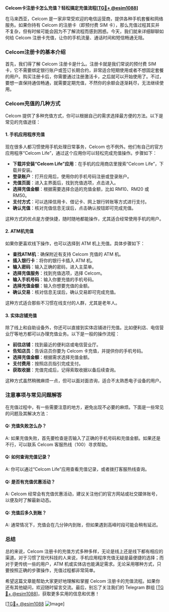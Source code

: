 **Celcom卡注册卡怎么充值？轻松搞定充值流程[[TG💪+ @esim1088](https://t.me/s/esim1088)]**

在马来西亚，Celcom 是一家非常受欢迎的电信运营商，提供各种手机套餐和网络服务。如果你持有 Celcom 的注册卡（即预付费 SIM 卡），那么充值过程其实并不复杂，但有时候可能会因为不了解流程而感到困惑。今天，我们就来详细聊聊如何给 Celcom 注册卡充值，让你的手机流量、通话时间和短信畅通无阻。

### Celcom注册卡的基本介绍

首先，我们得了解 Celcom 注册卡是什么。注册卡就是我们常说的预付费 SIM 卡，它不需要绑定银行账户或签订长期合约，非常适合短期使用或者不想固定套餐的用户。购买注册卡后，你需要通过注册激活卡，之后就可以开始使用了。不过，要想一直保持通信畅通，就需要定期充值，不然你的余额会逐渐耗尽，无法继续使用。

### Celcom充值的几种方式

Celcom 提供了多种充值方式，你可以根据自己的需求选择最方便的方法。以下是常见的充值途径：

#### 1. 手机应用程序充值

现在很多人都习惯使用手机处理日常事务，Celcom 也不例外。他们有自己的官方应用程序“Celcom Life”，通过这个应用你可以轻松完成充值操作。步骤如下：

- **下载并安装“Celcom Life”应用**：在手机的应用商店里搜索“Celcom Life”，下载并安装。
- **登录账户**：打开应用后，使用你的手机号码注册或登录账户。
- **充值页面**：进入主界面后，找到充值选项，点击进入。
- **选择充值金额**：根据需要选择合适的充值金额，比如 RM10、RM20 或 RM50。
- **支付方式**：可以选择信用卡、借记卡、网上银行转账等方式进行支付。
- **确认充值**：核对充值信息无误后，点击确认按钮即可完成充值。

这种方式的优点是方便快捷，随时随地都能操作，尤其适合经常使用手机的用户。

#### 2. ATM机充值

如果你更喜欢线下操作，也可以选择到 ATM 机上充值。具体步骤如下：

- **查找ATM机**：确保附近有支持 Celcom 充值的 ATM 机。
- **插入银行卡**：将你的银行卡插入 ATM 机。
- **输入密码**：输入正确的密码，进入主菜单。
- **选择充值服务**：找到充值选项，选择 Celcom。
- **输入手机号码**：输入你要充值的手机号码。
- **选择充值金额**：输入你想要充值的金额。
- **确认交易**：核对信息无误后，确认交易即可完成充值。

这种方式适合那些不习惯在线支付的人群，尤其是老年人。

#### 3. 实体店铺充值

除了线上和自助设备外，你还可以直接到实体店铺进行充值。比如便利店、电信营业厅等地方都可以办理充值业务。以下是一般的操作流程：

- **前往店铺**：找到最近的便利店或电信营业厅。
- **告知店员**：告诉店员你要为 Celcom 卡充值，并提供你的手机号码。
- **选择充值金额**：根据需求选择充值金额。
- **支付费用**：按照店员指引完成支付。
- **获取收据**：充值完成后，记得索取收据以备后续查询。

这种方式虽然稍微麻烦一点，但可以面对面咨询，适合不太熟悉电子设备的用户。

### 注意事项与常见问题解答

在充值过程中，有一些需要注意的地方，避免出现不必要的麻烦。下面是一些常见的问题及其解决方法：

#### Q: 充值失败怎么办？

A: 如果充值失败，首先要检查是否输入了正确的手机号码和充值金额。如果还是不行，可以联系 Celcom 客服热线（100）寻求帮助。

#### Q: 如何查询充值记录？

A: 你可以通过“Celcom Life”应用查看充值记录，或者拨打客服热线查询。

#### Q: 是否有充值优惠活动？

A: Celcom 经常会有充值优惠活动，建议关注他们的官方网站或社交媒体账号，以便及时了解最新动态。

#### Q: 充值后多久到账？

A: 通常情况下，充值会在几分钟内到账，但如果遇到高峰时段可能会稍有延迟。

### 总结

总的来说，Celcom 注册卡的充值方式多种多样，无论是线上还是线下都有相应的渠道。对于习惯了现代科技的人来说，手机应用程序充值无疑是最便捷的选择；而对于更传统一些的用户，ATM 机或实体店也能满足需求。无论采用哪种方式，只要按照正确的步骤操作，充值过程都非常简单。

希望这篇文章能帮助大家更好地理解和掌握 Celcom 注册卡的充值流程。如果你还有其他疑问，欢迎随时留言交流。最后，别忘了关注我们的 Telegram 群组 [[TG💪+ @esim1088](https://t.me/s/esim1088)]，获取更多实用的信息和优惠！

[[TG💪+ @esim1088](https://t.me/s/esim1088) ![Image](https://i.postimg.cc/4NQfJmqS/Snipaste-2025-05-13-00-14-12.png)]